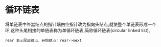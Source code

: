 # 循环链表

将单链表中终耑结点的指针端由空指针改为指向头结点,就使整个单链表形成一个环,这种头尾相接的单链表称为单循环链表,简称循环链表(circular linked list)。

```
rear 表示尾部结点，开始结点：rear->next
```